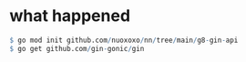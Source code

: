 # what happened
```r
$ go mod init github.com/nuoxoxo/nn/tree/main/g8-gin-api  
$ go get github.com/gin-gonic/gin

```